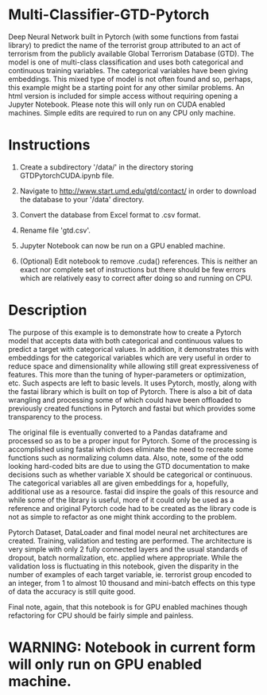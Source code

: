 # Multi-Classifier-GTD-Pytorch

Deep Neural Network built in Pytorch (with some functions from fastai library) to predict the 
name of the terrorist group attributed to an act of terrorism from the publicly available 
Global Terrorism Database (GTD).
The model is one of multi-class classification and uses both categorical and continuous 
training variables. The categorical variables have been giving embeddings. This mixed type of 
model is not often found and so, perhaps, this example might be a starting point for any other 
similar problems.
An html version is included for simple access without requiring opening a Jupyter Notebook.
Please note this will only run on CUDA enabled machines. Simple edits are required to run on 
any CPU only machine.

# Instructions

1. Create a subdirectory '/data/' in the directory storing GTDPytorchCUDA.ipynb file.

2. Navigate to http://www.start.umd.edu/gtd/contact/ in order to download the database to
    your '/data' directory.

3. Convert the database from Excel format to .csv format.

4. Rename file 'gtd.csv'.

5. Jupyter Notebook can now be run on a GPU enabled machine.

6. (Optional) Edit notebook to remove .cuda() references. This is neither an exact nor complete
    set of instructions but there should be few errors which are relatively easy to correct after
    doing so and running on CPU.
    

# Description

The purpose of this example is to demonstrate how to create a Pytorch model that accepts data
with both categorical and continuous values to predict a target with categorical values. In addition,
it demonstrates this with embeddings for the categorical variables which are very useful in order
to reduce space and dimensionality while allowing still great expressiveness of features.
This more than the tuning of hyper-parameters or optimization, etc. Such aspects are left to basic
levels.
It uses Pytorch, mostly, along with the fastai library which is built on top of Pytorch.
There is also a bit of data wrangling and processing some of which could have been offloaded to 
previously created functions in Pytorch and fastai but which provides some transparency to the process.

The original file is eventually converted to a Pandas dataframe and processed so as to be a proper
input for Pytorch. Some of the processing is accomplished using fastai which does eliminate the need
to recreate some functions such as normalizing column data. Also, note, some of the odd looking
hard-coded bits are due to using the GTD documentation to make decisions such as whether variable X
should be categorical or continuous.
The categorical variables all are given embeddings for a, hopefully, additional use as a resource.
fastai did inspire the goals of this resource and while some of the library is useful, more of it 
could only be used as a reference and original Pytorch code had to be created as the library code
is not as simple to refactor as one might think according to the problem.

Pytorch Dataset, DataLoader and final model neural net architectures are created. 
Training, validation and testing are performed. The architecture is very simple with only 2 fully
connected layers and the usual standards of dropout, batch normalization, etc. applied where
appropriate. While the validation loss is fluctuating in this notebook, given the disparity in
the number of examples of each target variable, ie. terrorist group encoded to an integer, from 1
to almost 10 thousand and mini-batch effects on this type of data the accuracy is still quite good.

Final note, again, that this notebook is for GPU enabled machines though refactoring for CPU should
be fairly simple and painless.

# WARNING: Notebook in current form will only run on GPU enabled machine.






